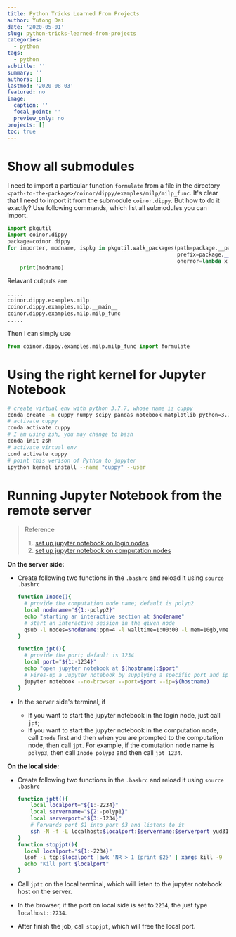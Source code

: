 ```yaml
---
title: Python Tricks Learned From Projects
author: Yutong Dai
date: '2020-05-01'
slug: python-tricks-learned-from-projects
categories:
  - python
tags:
  - python
subtitle: ''
summary: ''
authors: []
lastmod: '2020-08-03'
featured: no
image:
  caption: ''
  focal_point: ''
  preview_only: no
projects: []
toc: true
---
```



# Show all submodules

I need to import a particular function `formulate` from a file in the directory `<path-to-the-package>/coinor/dippy/examples/milp/milp_func`.
It's clear that I need to import it from the submodule `coinor.dippy`. But how to do it exactly?
Use following commands, which list all submodules you can import.

```python
import pkgutil
import coinor.dippy
package=coinor.dippy
for importer, modname, ispkg in pkgutil.walk_packages(path=package.__path__,
                                                      prefix=package.__name__+'.',
                                                      onerror=lambda x: None):
    print(modname)
```
Relavant outputs are
```python
.....
coinor.dippy.examples.milp
coinor.dippy.examples.milp.__main__
coinor.dippy.examples.milp.milp_func
.....
```

Then I can simply use

```python
from coinor.dippy.examples.milp.milp_func import formulate
```

# Using the right kernel for Jupyter Notebook

```bash
# create virtual env with python 3.7.7, whose name is cuppy
conda create -n cuppy numpy scipy pandas notebook matplotlib python=3.7.7 
# activate cuppy
conda activate cuppy
# I am using zsh, you may change to bash
conda init zsh 
# activate virtual env
cond activate cuppy
# point this verison of Python to jupyter
ipython kernel install --name "cuppy" --user
```

# Running Jupyter Notebook from the remote server

> Reference
> 1. [set up jupyter notebook on login nodes](https://ljvmiranda921.github.io/notebook/2018/01/31/running-a-jupyter-notebook/).
> 2. [set up jupyter notebook on computation nodes](https://benjlindsay.com/posts/running-jupyter-lab-remotely#running-on-a-compute-node)

**On the server side:**

* Create following two functions in the `.bashrc` and reload it using `source .bashrc`

  ```bash
  function Inode(){
    # provide the computation node name; default is polyp2
    local nodename="${1:-polyp2}"
    echo "starting an interactive section at $nodename"
    # start an interactive session in the given node
    qsub -l nodes=$nodename:ppn=4 -l walltime=1:00:00 -l mem=10gb,vmem=10gb -I
  }
  
  function jpt(){
    # provide the port; default is 1234
    local port="${1:-1234}"
    echo "open jupyter notebook at $(hostname):$port"
    # Fires-up a Jupyter notebook by supplying a specific port and ip
    jupyter notebook --no-browser --port=$port --ip=$(hostname)
  }
  ```

* In the server side's terminal, if
  
  * If you want to start the jupyter notebook in the login node, just call `jpt`;
  * If you want to start the jupyter notebook in the computation node, call `Inode` first and then when you are prompted to the computation node, then call `jpt`. For example, if the comutation node name is `polyp3`, then call `Inode polyp3` and then call `jpt 1234`.
  

**On the local side:**

* Create following two functions in the `.bashrc` and reload it using `source .bashrc`

  ```bash
  function jptt(){
      local localport="${1:-2234}"
      local servername="${2:-polyp1}"
      local serverport="${3:-1234}"
      # Forwards port $1 into port $3 and listens to it
      ssh -N -f -L localhost:$localport:$servername:$serverport yud319@polyps.ie.lehigh.edu
  }
  function stopjpt(){
    local localport="${1:-2234}"
    lsof -i tcp:$localport |awk 'NR > 1 {print $2}' | xargs kill -9
    echo "Kill port $localport"
  }
  ```
* Call `jptt` on the local terminal, which will listen to the jupyter notebook host on the server.
* In the browser, if the port on local side is set to `2234`, the just type `localhost::2234`.
* After finish the job, call `stopjpt`, which will free the local port.

